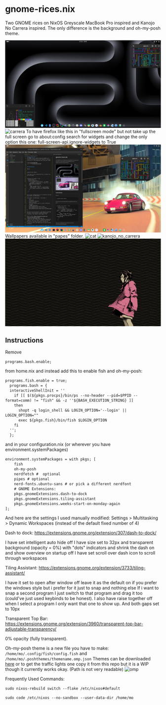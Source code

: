 # gnome-rices.nix
Two GNOME rices on NixOS Greyscale MacBook Pro inspired and Kanojo No Carrera inspired. The only difference is the background and oh-my-posh theme.

![mbp](scrots/mbp.png)
![carrera](scrots/carrera.png)
To have firefox like this in "fullscreen mode" but not take up the full screen go to
about:config search for widgets and change the only option this one:
full-screen-api.ignore-widgets 
to True
![carrera2](scrots/carrera2.png)
Wallpapers available in "papes" folder.
![cat](papes/cat.png)
![kanojo_no_carrera](papes/kanojo_no_carrera.png)
![lain](papes/lain.png)

## Instructions

Remove 

```
programs.bash.enable;
``` 
from home.nix and instead add this to enable fish and oh-my-posh:

```
programs.fish.enable = true;
  programs.bash = {
  interactiveShellInit = ''
    if [[ $(${pkgs.procps}/bin/ps --no-header --pid=$PPID --format=comm) != "fish" && -z ''${BASH_EXECUTION_STRING} ]]
    then
      shopt -q login_shell && LOGIN_OPTION='--login' || LOGIN_OPTION=""
      exec ${pkgs.fish}/bin/fish $LOGIN_OPTION
    fi
  '';
  };
``` 

and in your configuration.nix (or wherever you have environment.systemPackages) 
```
environment.systemPackages = with pkgs; [
    fish
    oh-my-posh
    nerdfetch #  optional
    pipes # optional
    nerd-fonts.ubuntu-sans # or pick a different nerdfont
    # GNOME Extensions:
    pkgs.gnomeExtensions.dash-to-dock
    pkgs.gnomeExtensions.tiling-assistant
    pkgs.gnomeExtensions.weeks-start-on-monday-again
];
```
And here are the settings I used manually modified:
Settings > Multitasking > Dynamic Workspaces (instead of the default fixed number of 4)

Dash to dock: https://extensions.gnome.org/extension/307/dash-to-dock/

I have set intelligent auto hide off
I have size set to 32px and transparent background (opacity = 0%) with "dots" indicators and shrink the dash on and show overview on startup off
I have set scroll over dash icon to scroll through workspaces

Tiling Assistant: https://extensions.gnome.org/extension/3733/tiling-assistant/

I have it set to open after window off leave it as the default on if you prefer the windows style but i prefer for it just to snap and nothing else If i want to snap a second program I just switch to that program and drag it too (could've just used keybinds to be honest). I also have raise together off when I select a program I only want that one to show up. And both gaps set to 10px

Transparent Top Bar: https://extensions.gnome.org/extension/3960/transparent-top-bar-adjustable-transparency/

0% opacity (fully transparent).


Oh-my-posh theme is a new file you have to make:
```/home/mo/.config/fish/config.fish```
and
```/home/mo/.poshthemes/themename.omp.json```
Themes can be downloaded [here](https://ohmyposh.dev/docs/themes) or to get the traffic lights one copy it from this repo but it is a WIP though it currently works okay. (Path is not very readable)
![omp](scrots/omp.png)

Frequently Used Commands:
```
sudo nixos-rebuild switch --flake /etc/nixos#default
```
```
sudo code /etc/nixos --no-sandbox --user-data-dir /home/mo
```


